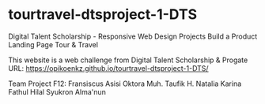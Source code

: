 # tourtravel-dtsproject-1-DTS
Digital Talent Scholarship - Responsive Web Design Projects Build a Product Landing Page Tour &amp; Travel

This website is a web challenge from Digital Talent Scholarship & Progate 
URL: https://opikoenkz.github.io/tourtravel-dtsproject-1-DTS/

Team Project F12:
Fransiscus Asisi Oktora
Muh. Taufik H.
Natalia Karina
Fathul Hilal
Syukron Alma'nun
